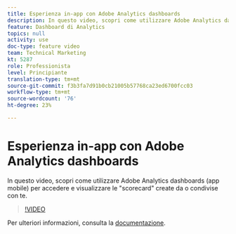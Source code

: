 ```yaml
---
title: Esperienza in-app con Adobe Analytics dashboards
description: In questo video, scopri come utilizzare Adobe Analytics dashboards (app mobile) per accedere e visualizzare le "scorecard" create da o condivise con te.
feature: Dashboard di Analytics
topics: null
activity: use
doc-type: feature video
team: Technical Marketing
kt: 5287
role: Professionista
level: Principiante
translation-type: tm+mt
source-git-commit: f3b3fa7d91b0cb21005b57768ca23ed6700fcc03
workflow-type: tm+mt
source-wordcount: '76'
ht-degree: 23%

---
```



# Esperienza in-app con Adobe Analytics dashboards

In questo video, scopri come utilizzare Adobe Analytics dashboards (app mobile) per accedere e visualizzare le &quot;scorecard&quot; create da o condivise con te.

>[!VIDEO](https://video.tv.adobe.com/v/34545/?quality=12)

Per ulteriori informazioni, consulta la [documentazione](https://docs.adobe.com/help/it-IT/analytics/analyze/mobapp/home.html).
